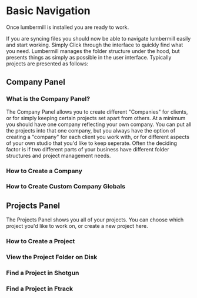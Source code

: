 # Basic Navigation

Once lumbermill is installed you are ready to work.  

If you are syncing files you should now be able to navigate lumbermill easily and start working.  Simply Click through
the interface to quickly find what you need.  Lumbermill manages the folder structure under the hood, but presents things 
as simply as possible in the user interface.  Typically projects are presented as follows:

## Company Panel

### What is the Company Panel?
The Company Panel allows you to create different "Companies" for clients, or for simply keeping certain projects set apart from others.
At a minimum you should have one company reflecting your own company. You can put all the projects into that one company, but you always
have the option of creating a "company" for each client you work with, or for different aspects of your own studio that you'd like 
to keep seperate.  Often the deciding factor is if two different parts of your business have different folder structures
and project management needs.  

### How to Create a Company

### How to Create Custom Company Globals

## Projects Panel

The Projects Panel shows you all of your projects.  You can choose which project you'd like to work on, or create a new project here.

### How to Create a Project

### View the Project Folder on Disk

### Find a Project in Shotgun

### Find a Project in Ftrack
